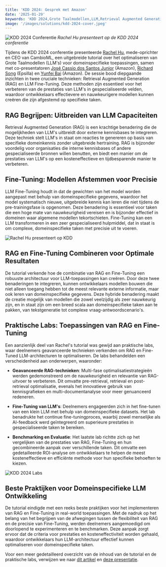 ```yaml
---
title: 'KDD 2024: Gesprek met Amazon'
date: '2025-01-29'
keywords: 'KDD 2024,Grote Taalmodellen,LLM,Retrieval Augmented Generation,RAG,LLM fine-tuning,Amazon,domeinspecifieke AI,machine learning,conferentie'
image: '/images/solutions/kdd-2024-cover.jpeg'
---
```


![KDD 2024 Conferentie](/images/solutions/kdd-2024-cover.jpeg)
_Rachel Hu presenteert op de KDD 2024 conferentie_

Tijdens de KDD 2024 conferentie presenteerde [Rachel Hu](https://www.linkedin.com/in/rachelsonghu/), mede-oprichter en CEO van CambioML, een uitgebreide tutorial over het optimaliseren van Grote Taalmodellen (LLM's) voor domeinspecifieke toepassingen, samen met co-presentatoren [José Cassio dos Santos Junior](https://www.linkedin.com/in/jcassiojr/) (Amazon), [Richard Song](https://www.linkedin.com/in/renchu-richard-song-a4099247/) (Epsilla) en [Yunfei Bai](https://www.linkedin.com/in/yunfei-felix-bai-909b861/) (Amazon). De sessie bood diepgaande inzichten in twee cruciale technieken: Retrieval Augmented Generation (RAG) en LLM Fine-Tuning. Deze methoden zijn essentieel voor het verbeteren van de prestaties van LLM's in gespecialiseerde velden, waardoor ontwikkelaars effectievere en nauwkeurigere modellen kunnen creëren die zijn afgestemd op specifieke taken.

## RAG Begrijpen: Uitbreiden van LLM Capaciteiten

Retrieval Augmented Generation (RAG) is een krachtige benadering die de mogelijkheden van LLM's uitbreidt door externe kennisbases te integreren. Deze techniek stelt LLM's in staat om reacties te genereren op basis van specifieke domeinkennis zonder uitgebreide hertraining. RAG is bijzonder voordelig voor organisaties die interne kennisbases of andere gespecialiseerde bronnen willen benutten, en biedt een manier om de prestaties van LLM's op een kosteneffectieve en tijdbesparende manier te verbeteren.

## Fine-Tuning: Modellen Afstemmen voor Precisie

LLM Fine-Tuning houdt in dat de gewichten van het model worden aangepast met behulp van domeinspecifieke gegevens, waardoor het model systematisch nieuwe, uitgebreide kennis kan leren die niet tijdens de pre-trainingsfase is opgenomen. Deze benadering is essentieel voor taken die een hoge mate van nauwkeurigheid vereisen en is bijzonder effectief in domeinen waar algemene modellen tekortschieten. Fine-Tuning kan een LLM transformeren in een zeer gespecialiseerd hulpmiddel, dat in staat is om complexe, domeinspecifieke taken met precisie uit te voeren.

![Rachel Hu presenteert op KDD](/images/solutions/kdd-2024-rachel.jpeg)

## RAG en Fine-Tuning Combineren voor Optimale Resultaten

De tutorial verkende hoe de combinatie van RAG en Fine-Tuning een robuuste architectuur voor LLM-toepassingen kan creëren. Door deze twee benaderingen te integreren, kunnen ontwikkelaars modellen bouwen die niet alleen toegang hebben tot de meest relevante externe informatie, maar ook leren van domeinspecifieke gegevens. Deze hybride benadering maakt de creatie mogelijk van modellen die zowel veelzijdig als zeer nauwkeurig zijn, en in staat zijn om een breed scala aan domeinspecifieke taken aan te pakken, van tekstgeneratie tot complexe vraag-antwoordscenario's.

## Praktische Labs: Toepassingen van RAG en Fine-Tuning

Een aanzienlijk deel van Rachel's tutorial was gewijd aan praktische labs, waar deelnemers geavanceerde technieken verkenden om RAG en Fine-Tuned LLM-architecturen te optimaliseren. De labs behandelden een verscheidenheid aan onderwerpen, waaronder:

- **Geavanceerde RAG-technieken**: Multi-fase optimalisatiestrategieën werden gedemonstreerd om de nauwkeurigheid en relevantie van RAG-uitvoer te verbeteren. Dit omvatte pre-retrieval, retrieval en post-retrieval optimalisatie, evenals het innovatieve gebruik van kennisgrafieken en multi-documentanalyse voor meer genuanceerd redeneren.

- **Fine-Tuning van LLM's**: Deelnemers engageerden zich in het fine-tunen van een klein LLM met behulp van domeinspecifieke datasets. Het lab benadrukte het continue fine-tuningproces, waarbij zowel menselijke als AI-feedback werd geïntegreerd om superieure prestaties in gespecialiseerde taken te bereiken.

- **Benchmarking en Evaluatie**: Het laatste lab richtte zich op het vergelijken van de prestaties van RAG, Fine-Tuning en hun gecombineerde aanpak over verschillende taken. Dit omvatte een gedetailleerde ROI-analyse om ontwikkelaars te helpen de meest kosteneffectieve en efficiënte methode voor hun specifieke behoeften te kiezen.

![KDD 2024 Labs](/images/solutions/kdd-2024-labs.jpg)

## Beste Praktijken voor Domeinspecifieke LLM Ontwikkeling

De tutorial eindigde met een reeks beste praktijken voor het implementeren van RAG en Fine-Tuning in real-world toepassingen. Met de nadruk op het belang van het begrijpen van de afwegingen tussen de flexibiliteit van RAG en de precisie van Fine-Tuning, werden deelnemers aangemoedigd om doorlopend te experimenteren en te benchmarken. Deze aanpak zorgt ervoor dat de criteria voor prestaties en kosteneffectiviteit worden gehaald, waardoor ontwikkelaars hun LLM-architectuur effectief kunnen optimaliseren voor domeinspecifieke taken.

Voor een meer gedetailleerd overzicht van de inhoud van de tutorial en de praktische labs, verwijzen we naar [dit artikel](https://dl.acm.org/doi/abs/10.1145/3637528.3671445) en [deze presentatie](https://docs.google.com/presentation/d/18PJctnI-KbABE1El_AifjN_7eoHatuaoN8-2q57xpSw/edit#slide=id.g2f5cc21ff85_5_1096).

